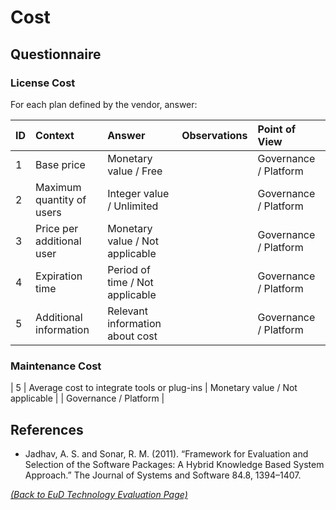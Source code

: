# Cost

## Questionnaire

### License Cost

For each plan defined by the vendor, answer:

| ID | Context | Answer | Observations | Point of View |
|:---|:----------------------------------------------------|:------------------|:------------------|:-----------------|
| 1 | Base price | Monetary value / Free |  | Governance / Platform |
| 2 | Maximum quantity of users | Integer value / Unlimited  |  | Governance / Platform |
| 3 | Price per additional user | Monetary value / Not applicable |  | Governance / Platform |
| 4 | Expiration time | Period of time / Not applicable |  | Governance / Platform |
| 5 | Additional information | Relevant information about cost |  | Governance / Platform |

### Maintenance Cost

| 5 | Average cost to integrate tools or plug-ins | Monetary value / Not applicable |  | Governance / Platform |

## References

* Jadhav, A. S. and Sonar, R. M. (2011). “Framework for Evaluation and Selection of the Software Packages: A Hybrid
Knowledge Based System Approach.” The Journal of Systems and Software 84.8, 1394–1407.

_[(Back to EuD Technology Evaluation Page)](../eud_technology_evaluation)_
